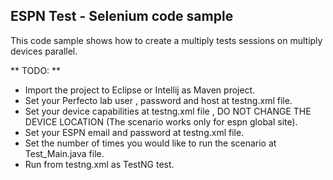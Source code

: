 ## ESPN Test - Selenium code sample

This code sample shows how to create a multiply tests sessions on multiply devices parallel. 

** TODO: **
- Import the project to Eclipse or Intellij as Maven project.
- Set your Perfecto lab user , password and host at testng.xml file.
- Set your device capabilities at testng.xml file , DO NOT CHANGE THE DEVICE LOCATION (The scenario works only for espn global site).
- Set your ESPN email and password at testng.xml file.
- Set the number of times you would like to run the scenario at Test_Main.java file.
- Run from testng.xml as TestNG test.

